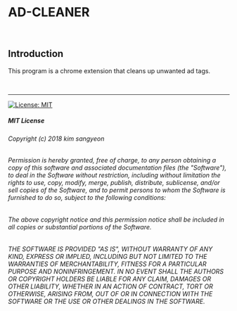 # AD-CLEANER

<br>

## Introduction

This program is a chrome extension that cleans up unwanted ad tags.

<br>

---

[![License: MIT](https://img.shields.io/badge/License-MIT-yellow.svg)](https://opensource.org/licenses/MIT)

##### MIT License

###### Copyright (c) 2018 kim sangyeon

###### Permission is hereby granted, free of charge, to any person obtaining a copy of this software and associated documentation files (the "Software"), to deal in the Software without restriction, including without limitation the rights to use, copy, modify, merge, publish, distribute, sublicense, and/or sell copies of the Software, and to permit persons to whom the Software is furnished to do so, subject to the following conditions:

###### The above copyright notice and this permission notice shall be included in all copies or substantial portions of the Software.

###### THE SOFTWARE IS PROVIDED "AS IS", WITHOUT WARRANTY OF ANY KIND, EXPRESS OR IMPLIED, INCLUDING BUT NOT LIMITED TO THE WARRANTIES OF MERCHANTABILITY, FITNESS FOR A PARTICULAR PURPOSE AND NONINFRINGEMENT. IN NO EVENT SHALL THE AUTHORS OR COPYRIGHT HOLDERS BE LIABLE FOR ANY CLAIM, DAMAGES OR OTHER LIABILITY, WHETHER IN AN ACTION OF CONTRACT, TORT OR OTHERWISE, ARISING FROM, OUT OF OR IN CONNECTION WITH THE SOFTWARE OR THE USE OR OTHER DEALINGS IN THE SOFTWARE.
